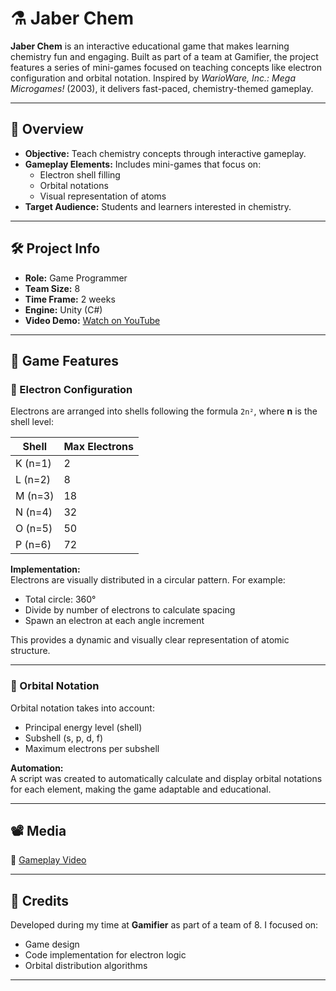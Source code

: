 # ⚗️ Jaber Chem

**Jaber Chem** is an interactive educational game that makes learning chemistry fun and engaging. Built as part of a team at Gamifier, the project features a series of mini-games focused on teaching concepts like electron configuration and orbital notation. Inspired by *WarioWare, Inc.: Mega Microgames!* (2003), it delivers fast-paced, chemistry-themed gameplay.

---

## 🧪 Overview

- **Objective:** Teach chemistry concepts through interactive gameplay.
- **Gameplay Elements:** Includes mini-games that focus on:
  - Electron shell filling
  - Orbital notations
  - Visual representation of atoms
- **Target Audience:** Students and learners interested in chemistry.

---

## 🛠 Project Info

- **Role:** Game Programmer  
- **Team Size:** 8  
- **Time Frame:** 2 weeks  
- **Engine:** Unity (C#)  
- **Video Demo:** [Watch on YouTube](https://www.youtube.com/watch?v=M_whzkhv1yM)

---

## 🔬 Game Features

### 🔹 Electron Configuration

Electrons are arranged into shells following the formula `2n²`, where **n** is the shell level:

| Shell | Max Electrons |
|-------|----------------|
| K (n=1) | 2             |
| L (n=2) | 8             |
| M (n=3) | 18            |
| N (n=4) | 32            |
| O (n=5) | 50            |
| P (n=6) | 72            |

**Implementation:**  
Electrons are visually distributed in a circular pattern. For example:
- Total circle: 360°
- Divide by number of electrons to calculate spacing
- Spawn an electron at each angle increment

This provides a dynamic and visually clear representation of atomic structure.

---

### 🔸 Orbital Notation

Orbital notation takes into account:
- Principal energy level (shell)
- Subshell (s, p, d, f)
- Maximum electrons per subshell

**Automation:**  
A script was created to automatically calculate and display orbital notations for each element, making the game adaptable and educational.

---

## 📽 Media

🎥 [Gameplay Video](https://www.youtube.com/watch?v=M_whzkhv1yM)

---

## 💬 Credits

Developed during my time at **Gamifier** as part of a team of 8. I focused on:
- Game design
- Code implementation for electron logic
- Orbital distribution algorithms

---

